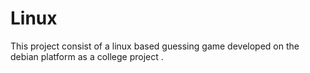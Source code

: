 # Linux
This project consist of a linux based guessing game developed on the debian platform as a college project . 

